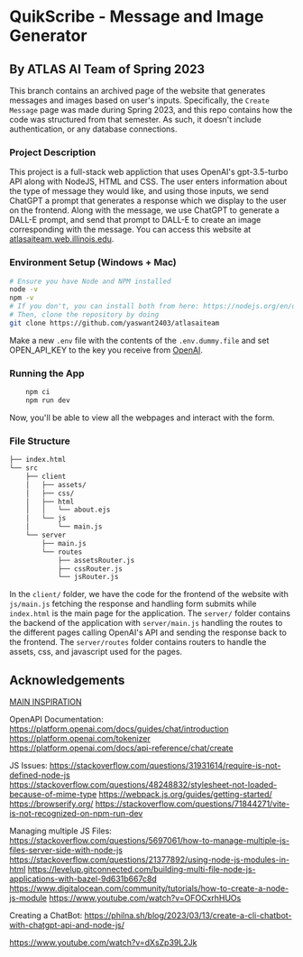 # QuikScribe - Message and Image Generator
## By ATLAS AI Team of Spring 2023

This branch contains an archived page of the website that generates messages and images based on user's inputs. 
Specifically, the `Create Message` page was made during Spring 2023, and this repo contains how the code was structured from
that semester. As such, it doesn't include authentication, or any database connections. 

### Project Description

This project is a full-stack web appliction that uses OpenAI's gpt-3.5-turbo API along with NodeJS, HTML and CSS. The user enters information about the type of message they would like, and using those inputs, we send ChatGPT a prompt that generates a response which we display to the user on the frontend. Along with the message, we use ChatGPT to generate a DALL-E prompt, and send that prompt to DALL-E to create an image corresponding with the message. You can access this website at [atlasaiteam.web.illinois.edu](atlasaiteam.web.illinois.edu).

### Environment Setup (Windows + Mac)
```bash
# Ensure you have Node and NPM installed
node -v
npm -v
# If you don't, you can install both from here: https://nodejs.org/en/download
# Then, clone the repository by doing 
git clone https://github.com/yaswant2403/atlasaiteam
```
Make a new `.env` file with the contents of the `.env.dummy.file` and set OPEN_API_KEY to the key you receive from [OpenAI](https://platform.openai.com/account/api-keys).

### Running the App
```bash
    npm ci
    npm run dev
```
Now, you'll be able to view all the webpages and interact with the form.

### File Structure
```bash
├── index.html
└── src
    ├── client
    │   ├── assets/
    │   ├── css/
    │   ├── html
    │   │   └── about.ejs
    │   └── js
    │       └── main.js
    └── server
        ├── main.js
        └── routes
            ├── assetsRouter.js
            ├── cssRouter.js
            └── jsRouter.js
```

In the `client/` folder, we have the code for the frontend of the website with `js/main.js` fetching the response and handling form submits while `index.html` is the main page for the application. The `server/` folder contains the backend of the application with `server/main.js` handling the routes to the different pages calling OpenAI's API and sending the response back to the frontend. The `server/routes` folder contains routers to handle the assets, css, and javascript used for the pages. 


## Acknowledgements

[MAIN INSPIRATION](https://www.youtube.com/watch?v=2FeymQoKvrk)

OpenAPI Documentation:
https://platform.openai.com/docs/guides/chat/introduction
https://platform.openai.com/tokenizer
https://platform.openai.com/docs/api-reference/chat/create

JS Issues:
https://stackoverflow.com/questions/31931614/require-is-not-defined-node-js
https://stackoverflow.com/questions/48248832/stylesheet-not-loaded-because-of-mime-type
https://webpack.js.org/guides/getting-started/
https://browserify.org/
https://stackoverflow.com/questions/71844271/vite-is-not-recognized-on-npm-run-dev

Managing multiple JS Files:
https://stackoverflow.com/questions/5697061/how-to-manage-multiple-js-files-server-side-with-node-js
https://stackoverflow.com/questions/21377892/using-node-js-modules-in-html
https://levelup.gitconnected.com/building-multi-file-node-js-applications-with-bazel-9d631b667c8d
https://www.digitalocean.com/community/tutorials/how-to-create-a-node-js-module
https://www.youtube.com/watch?v=OFOCxrhHUOs

Creating a ChatBot:
https://philna.sh/blog/2023/03/13/create-a-cli-chatbot-with-chatgpt-api-and-node-js/

https://www.youtube.com/watch?v=dXsZp39L2Jk
